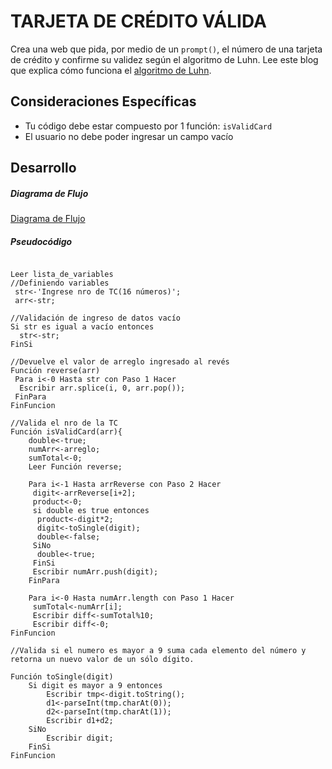 # TARJETA DE CRÉDITO VÁLIDA

  Crea una web que pida, por medio de un `prompt()`, el número de una tarjeta de crédito y confirme su validez según el algoritmo de  Luhn.   Lee este blog que explica cómo funciona el [algoritmo de Luhn](https://www.quobit.mx/asi-funciona-el-algoritmo-de-luhn-para-generar-numeros-de-tarjetas-de-credito.html).

## Consideraciones Específicas

  * Tu código debe estar compuesto por 1 función: `isValidCard`
  * El usuario no debe poder ingresar un campo vacío

## Desarrollo

##### Diagrama de Flujo

[Diagrama de Flujo](http://subefotos.com/ver/?db8eb33c3244335258273a80f0318dbeo.png)

##### Pseudocódigo
```

Leer lista_de_variables
//Definiendo variables
 str<-'Ingrese nro de TC(16 números)';
 arr<-str;
 
//Validación de ingreso de datos vacío
Si str es igual a vacío entonces
  str<-str;
FinSi
	
//Devuelve el valor de arreglo ingresado al revés
Función reverse(arr)
 Para i<-0 Hasta str con Paso 1 Hacer
  Escribir arr.splice(i, 0, arr.pop());
 FinPara
FinFuncion
	
//Valida el nro de la TC
Función isValidCard(arr){
	double<-true;
	numArr<-arreglo;
	sumTotal<-0;
	Leer Función reverse;

	Para i<-1 Hasta arrReverse con Paso 2 Hacer
	 digit<-arrReverse[i+2];
	 product<-0;
	 si double es true entonces
	  product<-digit*2;
	  digit<-toSingle(digit);
	  double<-false;
	 SiNo
	  double<-true;
	 FinSi
	 Escribir numArr.push(digit);			 
	FinPara
	
	Para i<-0 Hasta numArr.length con Paso 1 Hacer
	 sumTotal<-numArr[i];
	 Escribir diff<-sumTotal%10;
	 Escribir diff<-0;
FinFuncion
	
//Valida si el numero es mayor a 9 suma cada elemento del número y retorna un nuevo valor de un sólo dígito.
	
Función toSingle(digit)
	Si digit es mayor a 9 entonces
		Escribir tmp<-digit.toString();
		d1<-parseInt(tmp.charAt(0));
		d2<-parseInt(tmp.charAt(1));
		Escribir d1+d2;
	SiNo
		Escribir digit;
	FinSi
FinFuncion

```